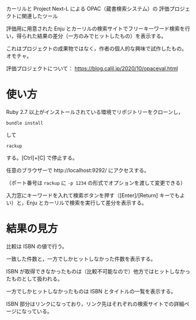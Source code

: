 カーリルと Project Next-L による OPAC（蔵書検索システム）の
評価プロジェクトに関連したツール

評価用に用意された Enju とカーリルの検索サイトでフリーキーワード検索を行い，得られた結果の差分（一方のみでヒットしたもの）を表示する。

これはプロジェクトの成果物ではなく，作者の個人的な興味で試作したもの。
オモチャ。

評価プロジェクトについて：
https://blog.calil.jp/2020/10/opaceval.html

# 使い方

Ruby 2.7 以上がインストールされている環境でリポジトリーをクローンし，

```terminal
bundle install
```

して

```terminal
rackup
```

する。[Ctrl]+[C] で停止する。

任意のブラウザーで
http://localhost:9292/
にアクセスする。

（ポート番号は `rackup` に `-p 1234` の形式でオプションを渡して変更できる）

入力窓にキーワードを入れて検索ボタンを押す（[Enter]/[Return] キーでもよい）と，Enju とカーリルで検索を実行して差分を表示する。

# 結果の見方

比較は ISBN の値で行う。

一致した件数と，一方でしかヒットしなかった件数を表示する。

ISBN が取得できなかったものは（比較不可能なので）他方ではヒットしなかったものとして扱われる。

一方でしかヒットしなかったものは ISBN とタイトルの一覧を表示する。

ISBN 部分はリンクになっており，リンク先はそれぞれの検索サイトでの詳細ページになっている。
